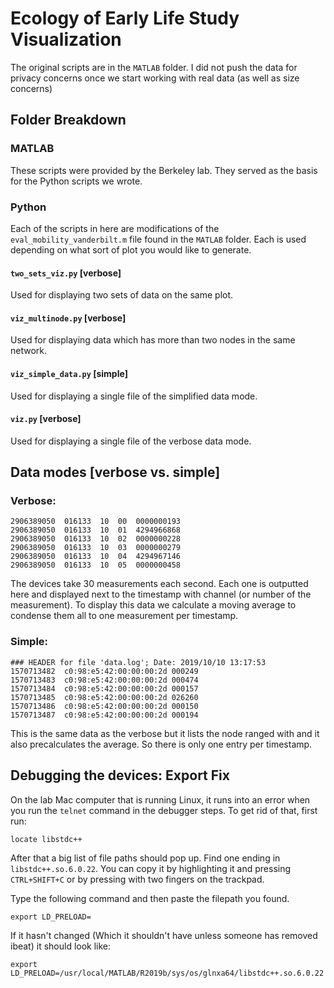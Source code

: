 # Ecology of Early Life Study Visualization

The original scripts are in the `MATLAB` folder. I did not push the data for privacy concerns once we start working with real data (as well as size concerns)

## Folder Breakdown
### MATLAB
These scripts were provided by the Berkeley lab. They served as the basis for the Python scripts we wrote.  


### Python
Each of the scripts in here are modifications of the `eval_mobility_vanderbilt.m` file found in the `MATLAB` folder. Each is used depending on what sort of plot you would like to generate.
#### `two_sets_viz.py` [verbose]
Used for displaying two sets of data on the same plot.
#### `viz_multinode.py` [verbose]
Used for displaying data which has more than two nodes in the same network.
#### `viz_simple_data.py` [simple]
Used for displaying a single file of the simplified data mode.
#### `viz.py` [verbose]
Used for displaying a single file of the verbose data mode.

## Data modes [verbose vs. simple]
### Verbose:
```
2906389050	016133	10	00	0000000193
2906389050	016133	10	01	4294966868
2906389050	016133	10	02	0000000228
2906389050	016133	10	03	0000000279
2906389050	016133	10	04	4294967146
2906389050	016133	10	05	0000000458
```
The devices take 30 measurements each second. Each one is outputted here and displayed next to the timestamp with channel (or number of the measurement). To display this data we calculate a moving average to condense them all to one measurement per timestamp.
### Simple:
```
### HEADER for file 'data.log'; Date: 2019/10/10 13:17:53
1570713482	c0:98:e5:42:00:00:00:2d	000249
1570713483	c0:98:e5:42:00:00:00:2d	000474
1570713484	c0:98:e5:42:00:00:00:2d	000157
1570713485	c0:98:e5:42:00:00:00:2d	026260
1570713486	c0:98:e5:42:00:00:00:2d	000150
1570713487	c0:98:e5:42:00:00:00:2d	000194
```
This is the same data as the verbose but it lists the node ranged with and it also precalculates the average. So there is only one entry per timestamp.

## Debugging the devices: Export Fix
On the lab Mac computer that is running Linux, it runs into an error when you run the `telnet` command in the debugger steps. To get rid of that, first run:
```terminal
locate libstdc++
```
After that a big list of file paths should pop up. Find one ending in `libstdc++.so.6.0.22`. You can copy it by highlighting it and pressing `CTRL+SHIFT+C` or by pressing with two fingers on the trackpad.

Type the following command and then paste the filepath you found.
```command
export LD_PRELOAD=
```
If it hasn't changed (Which it shouldn't have unless someone has removed ibeat) it should look like:
```command
export LD_PRELOAD=/usr/local/MATLAB/R2019b/sys/os/glnxa64/libstdc++.so.6.0.22
```
